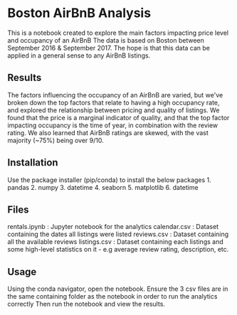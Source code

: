 # Boston AirBnB Analysis

This is a notebook created to explore the main factors impacting price level and occupancy of an AirBnB
The data is based on Boston between September 2016 & September 2017. 
The hope is that this data can be applied in a general sense to any AirBnB listings.

## Results

The factors influencing the occupancy of an AirBnB are varied, but we've broken down the top factors that relate to having a high occupancy rate, and explored the relationship between pricing and quality of listings.
We found that the price is a marginal indicator of quality, and that the top factor impacting occupancy is the time of year, in combination with the review rating.
We also learned that AirBnB ratings are skewed, with the vast majority (~75%) being over 9/10.

## Installation
Use the package installer (pip/conda) to install the below packages
    1.  pandas
    2.  numpy
    3.  datetime
    4.  seaborn
    5.  matplotlib
    6.  datetime



## Files
rentals.ipynb : Jupyter notebook for the analytics
calendar.csv : Dataset containing the dates all listings were listed 
reviews.csv : Dataset containing all the available reviews
listings.csv : Dataset containing each listings and some high-level statistics on it
                - e.g average review rating, description, etc.
## Usage
Using the conda navigator, open the notebook.
Ensure the 3 csv files are in the same containing folder as the notebook in order to run the analytics correctly
Then run the notebook and view the results.



